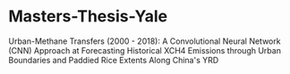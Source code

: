 # Masters-Thesis-Yale
Urban-Methane Transfers (2000 - 2018): A Convolutional Neural Network (CNN) Approach at Forecasting Historical XCH4 Emissions through Urban Boundaries and Paddied Rice Extents Along China's YRD

